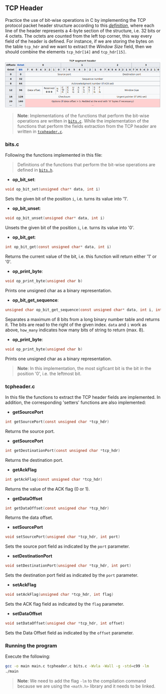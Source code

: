 <!-- tcp-header -->
## TCP Header

Practice the use of bit-wise operations in C by implementing the TCP protocol packet header structure according to this [*definition*](https://en.wikipedia.org/wiki/Transmission_Control_Protocol#TCP_segment_structure), where each line of the header represents a 4-byte section of the structure, i.e. 32 bits or 4 octets. The octets are counted from the left top corner, this way every field of the header is defined. For instance, if we are storing the bytes on the table ``tcp_hdr`` and we want to extract the *Window Size* field, then we should combine the elements ``tcp_hdr[14]`` and ``tcp_hdr[15]``.

![TCP header](tcpheader.png)

>**Note**: Implementations of the functions that perform the bit-wise operations are written in [``bits.c``](bits.c). While the implementation of the functions that perform the fields extraction from the TCP header are written in [``tcpheader.c``](tcpheader.c).


### bits.c

Following the functions implemented in this file:

>Definitions of the functions that perform the bit-wise operations are defined in [``bits.h``](bits.h).

- **op_bit_set**:
```C
void op_bit_set(unsigned char* data, int i)
```
Sets the given bit of the position ``i``, i.e. turns its value into '1'.

- **op_bit_unset**:
```C
void op_bit_unset(unsigned char* data, int i)
```
Unsets the given bit of the position ``i``, i.e. turns its value into '0'.

- **op_bit_get**:
```C
int op_bit_get(const unsigned char* data, int i)
```
Returns the current value of the bit, i.e. this function will return either '1' or '0'.

- **op_print_byte**:
```C
void op_print_byte(unsigned char b)
```
Prints one unsigned char as a binary representation.

- **op_bit_get_sequence**:
```C
unsigned char op_bit_get_sequence(const unsigned char* data, int i, int how_many)
```
Separates a maximum of 8 bits from a long binary number table and returns it. The bits are read to the right of the given index. ``data`` and ``i`` work as above, ``how_many`` indicates how many bits of string to return (max. 8).

- **op_print_byte**:
```C
void op_print_byte(unsigned char b)
```
Prints one unsigned char as a binary representation.

>**Note**: In this implementation, the most sigficant bit is the bit in the position '0', i.e. the leftmost bit.


### tcpheader.c

In this file the functions to extract the TCP header fields are implemented. In addition, the corresponding 'setters' functions are also implemented:

- **getSourcePort** 
```C
int getSourcePort(const unsigned char *tcp_hdr)
```
Returns the source port.

- **getSourcePort** 
```C
int getDestinationPort(const unsigned char *tcp_hdr)
```
Returns the destination port.

- **getAckFlag** 
```C
int getAckFlag(const unsigned char *tcp_hdr)
```
Returns the value of the ACK flag (0 or 1).

- **getDataOffset** 
```C
int getDataOffset(const unsigned char *tcp_hdr)
```
Returns the data offset.

- **setSourcePort** 
```C
void setSourcePort(unsigned char *tcp_hdr, int port)
```
Sets the source port field as indicated by the ``port`` parameter.

- **setDestinationPort** 
```C
void setDestinationPort(unsigned char *tcp_hdr, int port)
```
Sets the destination port field as indicated by the ``port`` parameter.

- **setAckFlag** 
```C
void setAckFlag(unsigned char *tcp_hdr, int flag)
```
Sets the ACK flag field as indicated by the ``flag`` parameter.

- **setDataOffset** 
```C
void setDataOffset(unsigned char *tcp_hdr, int offset)
```
Sets the Data Offset field as indicated by the ``offset`` parameter.


### Running the program

Execute the following:
```bash
gcc -o main main.c tcpheader.c bits.c -Wvla -Wall -g -std=c99 -lm
./main
```
>**Note**: We need to add the flag ``-lm`` to the compilation command because we are using the ``<math.h>`` library and it needs to be linked.